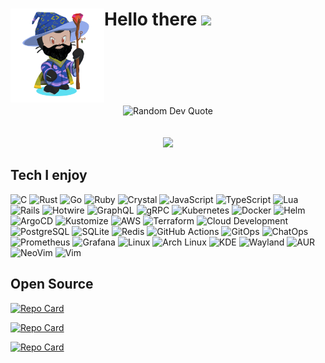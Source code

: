<div >
  


# <img align="left" width="150" height="150" src="https://github.com/omarluq/omarluq/blob/main/assets/ruby-wizard-octocat.png?raw=true"> Hello there <img src="https://media.giphy.com/media/hvRJCLFzcasrR4ia7z/giphy.gif" width="5%"></br></br></br></br>



<p align="center">
  <img src="https://quotes-github-readme.vercel.app/api?type=vertical&theme=tokyonight" alt="Random Dev Quote"/> 
  </br>
  </br>
  </br>
  <img alig src="https://github-profile-trophy.vercel.app/?username=omarluq&rank=-C,-B&theme=tokyonight&margin-w=15" />
</p>


## Tech I enjoy


![C](https://img.shields.io/badge/C-%2300599C.svg?style=flat-square&logo=c&logoColor=white)
![Rust](https://img.shields.io/badge/Rust-%23000000.svg?style=flat-square&logo=rust&logoColor=white)
![Go](https://img.shields.io/badge/go-%2300ADD8.svg?style=flat-square&logo=go&logoColor=white)
![Ruby](https://img.shields.io/badge/ruby-%23CC342D.svg?style=flat-square&logo=ruby&logoColor=white)
![Crystal](https://img.shields.io/badge/Crystal-%23000000.svg?style=flat-square&logo=crystal&logoColor=white)
![JavaScript](https://img.shields.io/badge/javascript-%23323330.svg?style=flat-square&logo=javascript&logoColor=%23F7DF1E)
![TypeScript](https://img.shields.io/badge/typescript-%23007ACC.svg?style=flat-square&logo=typescript&logoColor=white)
![Lua](https://img.shields.io/badge/Lua-%232C2D72.svg?style=flat-square&logo=lua&logoColor=white)
![Rails](https://img.shields.io/badge/rails-%23CC0000.svg?style=flat-square&logo=ruby-on-rails&logoColor=white)
![Hotwire](https://img.shields.io/badge/Hotwire-%23000000.svg?style=flat-square&logo=hotwire&logoColor=white)
![GraphQL](https://img.shields.io/badge/GraphQL-%23E10098.svg?style=flat-square&logo=graphql&logoColor=white)
![gRPC](https://img.shields.io/badge/gRPC-%23244C5A.svg?style=flat-square&logo=google&logoColor=white)
![Kubernetes](https://img.shields.io/badge/kubernetes-%23326ce5.svg?style=flat-square&logo=kubernetes&logoColor=white)
![Docker](https://img.shields.io/badge/Docker-%232496ED.svg?style=flat-square&logo=docker&logoColor=white)
![Helm](https://img.shields.io/badge/Helm-%230F1689.svg?style=flat-square&logo=helm&logoColor=white)
![ArgoCD](https://img.shields.io/badge/ArgoCD-%23EF7B4D.svg?style=flat-square&logo=argo&logoColor=white)
![Kustomize](https://img.shields.io/badge/Kustomize.io-%234FAAFC.svg?style=flat-square&logo=kustomize&logoColor=white)
![AWS](https://img.shields.io/badge/AWS-%23FF9900.svg?style=flat-square&logo=amazon-aws&logoColor=white)
![Terraform](https://img.shields.io/badge/Terraform-%235835CC.svg?style=flat-square&logo=terraform&logoColor=white)
![Cloud Development](https://img.shields.io/badge/Cloud%20Development-4285F4?style=flat-square&logo=icloud&logoColor=white)
![PostgreSQL](https://img.shields.io/badge/PostgreSQL-%23336791.svg?style=flat-square&logo=postgresql&logoColor=white)
![SQLite](https://img.shields.io/badge/SQLite-%2307405e.svg?style=flat-square&logo=sqlite&logoColor=white)
![Redis](https://img.shields.io/badge/Redis-%23DC382D.svg?style=flat-square&logo=redis&logoColor=white)
![GitHub Actions](https://img.shields.io/badge/github%20actions-%232671E5.svg?style=flat-square&logo=githubactions&logoColor=white)
![GitOps](https://img.shields.io/badge/GitOps-F05032?style=flat-square&logo=git&logoColor=white)
![ChatOps](https://img.shields.io/badge/ChatOps-4A154B?style=flat-square&logo=slack&logoColor=white)
![Prometheus](https://img.shields.io/badge/Prometheus-%23E6522C.svg?style=flat-square&logo=prometheus&logoColor=white)
![Grafana](https://img.shields.io/badge/Grafana-%23F46800.svg?style=flat-square&logo=grafana&logoColor=white)
![Linux](https://img.shields.io/badge/Linux-%23FCC624.svg?style=flat-square&logo=linux&logoColor=black)
![Arch Linux](https://img.shields.io/badge/Arch%20Linux-1793D1?style=flat-square&logo=arch-linux&logoColor=white)
![KDE](https://img.shields.io/badge/KDE-1D99F3?style=flat-square&logo=kde&logoColor=white)
![Wayland](https://img.shields.io/badge/Wayland-FFBC00?style=flat-square&logo=wayland&logoColor=black)
![AUR](https://img.shields.io/badge/AUR-1793D1?style=flat-square&logo=arch-linux&logoColor=white)
![NeoVim](https://img.shields.io/badge/NeoVim-%2357A143.svg?style=flat-square&logo=neovim&logoColor=white)
![Vim](https://img.shields.io/badge/Vim-%23019733.svg?style=flat-square&logo=vim&logoColor=white)

## Open Source

[![Repo Card](https://github-readme-stats.vercel.app/api/pin/?username=omarluq&repo=stimulus-store&theme=tokyonight)](https://github.com/omarluq/stimulus-store)

[![Repo Card](https://github-readme-stats.vercel.app/api/pin/?username=omarluq&repo=awesome-hotwire&theme=tokyonight)](https://github.com/omarluq/stimulus-store)

[![Repo Card](https://github-readme-stats.vercel.app/api/pin/?username=omarluq&repo=kgithub&theme=tokyonight)](https://github.com/omarluq/stimulus-store)

</div>
